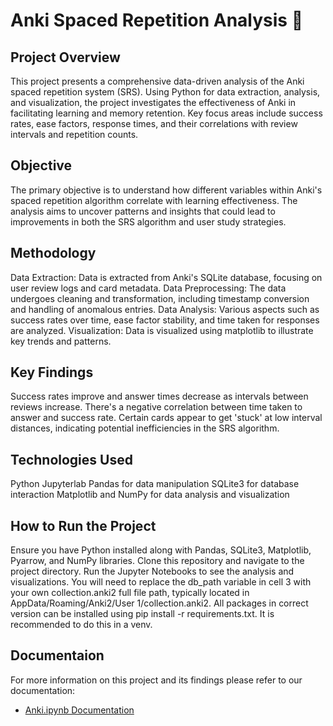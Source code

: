 # Anki Spaced Repetition Analysis 🐢

## Project Overview

This project presents a comprehensive data-driven analysis of the Anki spaced repetition system (SRS). Using Python for data extraction, analysis, and visualization, the project investigates the effectiveness of Anki in facilitating learning and memory retention. Key focus areas include success rates, ease factors, response times, and their correlations with review intervals and repetition counts.

## Objective

The primary objective is to understand how different variables within Anki's spaced repetition algorithm correlate with learning effectiveness. The analysis aims to uncover patterns and insights that could lead to improvements in both the SRS algorithm and user study strategies.

## Methodology

Data Extraction: Data is extracted from Anki's SQLite database, focusing on user review logs and card metadata.
Data Preprocessing: The data undergoes cleaning and transformation, including timestamp conversion and handling of anomalous entries.
Data Analysis: Various aspects such as success rates over time, ease factor stability, and time taken for responses are analyzed.
Visualization: Data is visualized using matplotlib to illustrate key trends and patterns.

## Key Findings

Success rates improve and answer times decrease as intervals between reviews increase.
There's a negative correlation between time taken to answer and success rate.
Certain cards appear to get 'stuck' at low interval distances, indicating potential inefficiencies in the SRS algorithm.

## Technologies Used
Python
Jupyterlab
Pandas for data manipulation
SQLite3 for database interaction
Matplotlib and NumPy for data analysis and visualization

## How to Run the Project
Ensure you have Python installed along with Pandas, SQLite3, Matplotlib, Pyarrow, and NumPy libraries. Clone this repository and navigate to the project directory. Run the Jupyter Notebooks to see the analysis and visualizations. You will need to replace the db_path variable in cell 3 with your own collection.anki2 full file path, typically located in AppData/Roaming/Anki2/User 1/collection.anki2.
All packages in correct version can be installed using pip install -r requirements.txt. It is recommended to do this in a venv.

## Documentaion
For more information on this project and its findings please refer to our documentation: 
- [Anki.ipynb Documentation](https://planet-perch-311.notion.site/Documentation-for-Anki-Analyzer-2bdf016eef3d441f9345c22a35c3ead3?pvs=4)